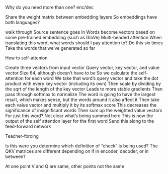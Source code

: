 Why do you need more than one? enc/dec


Share the weight matrix between embedding layers
So embeddings have both languages?



walk through
Source sentence goes in
Words become vectors based on some pre-trained embedding (such as GloVe)
Multi-headed attention
When translating this word, what words should I pay attention to?
Do this six times
Take the words that we’ve generated so far



How to self-attenion

Create three vectors from input vector
Query vector, key vector, and value vector
Size 64, although doesn’t have to be
So we calculate the self-attention for each word
We take that word’s query vector and take the dot product with every key vector (including its own)
Then scale by dividing by the sqrt of the length of the key vector
Leads to more stable gradients
Then pass through softmax to normalize
The word is going to have the largest result, which makes sense, but the words around it also affect it
Then take each value vector and multiply it by its softmax score
This decreases the significance of insignificant words
Then sum up the weighted value vectors
For just this word? Not clear what’s being summed here
This is now the output of the self attention layer for the first word
Send this along to the feed-forward network




Teacher-forcing



Is this were you determine which definition of “check” is being used?
The QKV matrices are different depending on if in encoder, decoder, or in between?


At one point V and Q are same, other points not the same


